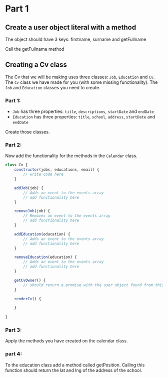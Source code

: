 # Part 1

## Create a user object literal with a method
The object should have 3 keys: firstname, surname and getFullname

Call the getFullname method

## Creating a Cv class

The Cv that we will be making uses three classes: `Job`, `Education` and
`Cv`. The `Cv` class we have made for you (with some missing functionality). The `Job` and `Education` classes you need to create.

### Part 1:
- `Job` has three properties: `title`, `descriptions`, `startDate` and `endDate`
- `Education` has three properties: `title`, `school`, `address`, `startDate` and `endDate`

Create those classes.

### Part 2: 
Now add the functionality for the methods in the `Calendar` class.

```js
class Cv {
    constructor(jobs, educations, email) {
        // write code here
    }

    addJob(job) {
        // Adds an event to the events array
        // add functionality here
    }

    removeJob(job) {
        // Removes an event to the events array
        // add functionality here
    }

    addEducation(education) {
        // Adds an event to the events array
        // add functionality here
    }

    removeEducation(education) {
        // Adds an event to the events array
        // add functionality here
    }

    getCvOwner() {
        // should return a promise with the user object found from this url: https://jsonplaceholder.typicode.com/users/1
    }

    renderCv() {

    }
    
}

```

### Part 3:
Apply the methods you have created on the calendar class. 

### part 4: 
To the education class add a method called getPosition. Calling this function should return the lat and lng of the address of the school.
